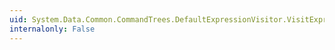 ```yaml
---
uid: System.Data.Common.CommandTrees.DefaultExpressionVisitor.VisitExpressionBinding(System.Data.Common.CommandTrees.DbExpressionBinding)
internalonly: False
---
```

